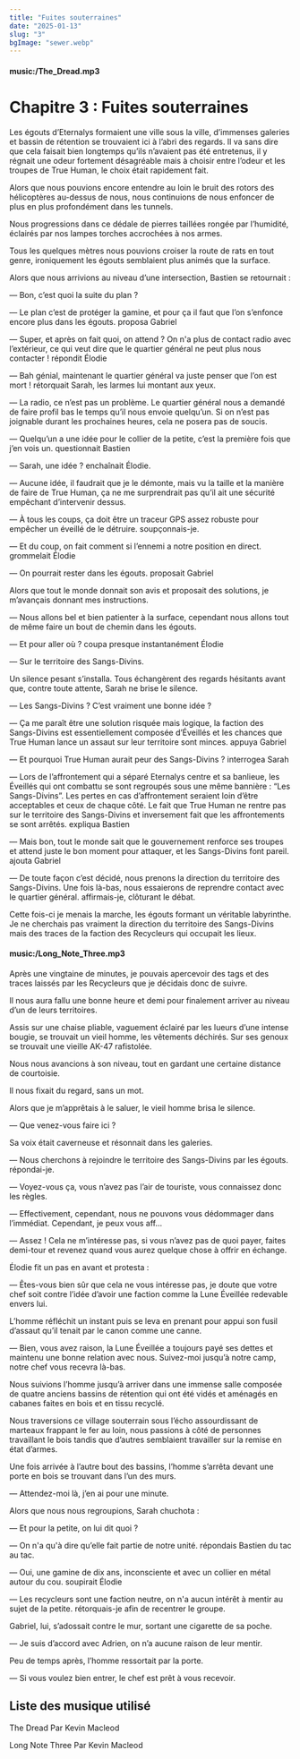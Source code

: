 ```yaml
---
title: "Fuites souterraines"
date: "2025-01-13"
slug: "3"
bgImage: "sewer.webp"
---
```


#### music:/The_Dread.mp3

# Chapitre 3 : Fuites souterraines

Les égouts d’Eternalys formaient une ville sous la ville, d’immenses galeries et bassin de rétention se trouvaient ici à l’abri des regards. Il va sans dire que cela faisait bien longtemps qu’ils n’avaient pas été entretenus, il y régnait une odeur fortement désagréable mais à choisir entre l’odeur et les troupes de True Human, le choix était rapidement fait.
	
Alors que nous pouvions encore entendre au loin le bruit des rotors des hélicoptères au-dessus de nous, nous continuions de nous enfoncer de plus en plus profondément dans les tunnels.

Nous progressions dans ce dédale de pierres taillées rongée par l’humidité, éclairés par nos lampes torches accrochées à nos armes.

Tous les quelques mètres nous pouvions croiser la route de rats en tout genre, ironiquement les égouts semblaient plus animés que la surface.

Alors que nous arrivions au niveau d’une intersection, Bastien se retournait :

— Bon, c’est quoi la suite du plan ?

— Le plan c’est de protéger la gamine, et pour ça il faut que l’on s’enfonce encore plus dans les égouts. proposa Gabriel

— Super, et après on fait quoi, on attend ? On n'a plus de contact radio avec l’extérieur, ce qui veut dire que le quartier général ne peut plus nous contacter ! répondit Élodie

— Bah génial, maintenant le quartier général va juste penser que l’on est mort ! rétorquait Sarah, les larmes lui montant aux yeux.

— La radio, ce n’est pas un problème. Le quartier général nous a demandé de faire profil bas le temps qu’il nous envoie quelqu’un. Si on n’est pas joignable durant les prochaines heures, cela ne posera pas de soucis.

— Quelqu’un a une idée pour le collier de la petite, c’est la première fois que j’en vois un. questionnait Bastien

— Sarah, une idée ? enchaînait Élodie.

— Aucune idée, il faudrait que je le démonte, mais vu la taille et la manière de faire de True Human, ça ne me surprendrait pas qu’il ait une sécurité empêchant d’intervenir dessus.

— À tous les coups, ça doit être un traceur GPS assez robuste pour empêcher un éveillé de le détruire. soupçonnais-je.

— Et du coup, on fait comment si l’ennemi a notre position en direct. grommelait Élodie

— On pourrait rester dans les égouts. proposait Gabriel

Alors que tout le monde donnait son avis et proposait des solutions, je m’avançais donnant mes instructions.

— Nous allons bel et bien patienter à la surface, cependant nous allons tout de même faire un bout de chemin dans les égouts.

— Et pour aller où ? coupa presque instantanément Élodie

— Sur le territoire des Sangs-Divins.

Un silence pesant s’installa. Tous échangèrent des regards hésitants avant que, contre toute attente, Sarah ne brise le silence.

— Les Sangs-Divins ? C’est vraiment une bonne idée ?

— Ça me paraît être une solution risquée mais logique, la faction des Sangs-Divins est essentiellement composée d’Éveillés et les chances que True Human lance un assaut sur leur territoire sont minces. appuya Gabriel

— Et pourquoi True Human aurait peur des Sangs-Divins ? interrogea Sarah

— Lors de l’affrontement qui a séparé Eternalys centre et sa banlieue, les Éveillés qui ont combattu se sont regroupés sous une même bannière : “Les Sangs-Divins”. Les pertes en cas d’affrontement seraient loin d’être acceptables et ceux de chaque côté. Le fait que True Human ne rentre pas sur le territoire des Sangs-Divins et inversement fait que les affrontements se sont arrêtés. expliqua Bastien

— Mais bon, tout le monde sait que le gouvernement renforce ses troupes et attend juste le bon moment pour attaquer, et les Sangs-Divins font pareil. ajouta Gabriel

— De toute façon c’est décidé, nous prenons la direction du territoire des Sangs-Divins. Une fois là-bas, nous essaierons de reprendre contact avec le quartier général. affirmais-je, clôturant le débat.

Cette fois-ci je menais la marche, les égouts formant un véritable labyrinthe. Je ne cherchais pas vraiment la direction du territoire des Sangs-Divins mais des traces de la faction des Recycleurs qui occupait les lieux.

#### music:/Long_Note_Three.mp3

Après une vingtaine de minutes, je pouvais apercevoir des tags et des traces laissés par les Recycleurs que je décidais donc de suivre.

Il nous aura fallu une bonne heure et demi pour finalement arriver au niveau d’un de leurs territoires.

Assis sur une chaise pliable, vaguement éclairé par les lueurs d’une intense bougie, se trouvait un vieil homme, les vêtements déchirés. Sur ses genoux se trouvait une vieille AK-47 rafistolée.

Nous nous avancions à son niveau, tout en gardant une certaine distance de courtoisie.

Il nous fixait du regard, sans un mot.

Alors que je m’apprêtais à le saluer, le vieil homme brisa le silence.

— Que venez-vous faire ici ?

Sa voix était caverneuse et résonnait dans les galeries.

— Nous cherchons à rejoindre le territoire des Sangs-Divins par les égouts. répondai-je.

— Voyez-vous ça, vous n’avez pas l’air de touriste, vous connaissez donc les règles.

— Effectivement, cependant, nous ne pouvons vous dédommager dans l’immédiat. Cependant, je peux vous aff…

— Assez ! Cela ne m’intéresse pas, si vous n’avez pas de quoi payer, faites demi-tour et revenez quand vous aurez quelque chose à offrir en échange.

Élodie fit un pas en avant et protesta :

— Êtes-vous bien sûr que cela ne vous intéresse pas, je doute que votre chef soit contre l’idée d’avoir une faction comme la Lune Éveillée redevable envers lui.

L’homme réfléchit un instant puis se leva en prenant pour appui son fusil d’assaut qu’il tenait par le canon comme une canne.

— Bien, vous avez raison, la Lune Éveillée a toujours payé ses dettes et maintenu une bonne relation avec nous. Suivez-moi jusqu’à notre camp, notre chef vous recevra là-bas.

Nous suivions l’homme jusqu’à arriver dans une immense salle composée de quatre anciens bassins de rétention qui ont été vidés et aménagés en cabanes faites en bois et en tissu recyclé.

Nous traversions ce village souterrain sous l’écho assourdissant de marteaux frappant le fer au loin, nous passions à côté de personnes travaillant le bois tandis que d’autres semblaient travailler sur la remise en état d’armes.

Une fois arrivée à l’autre bout des bassins, l’homme s’arrêta devant une porte en bois se trouvant dans l’un des murs.

— Attendez-moi là, j’en ai pour une minute.

Alors que nous nous regroupions, Sarah chuchota :

— Et pour la petite, on lui dit quoi ?

— On n'a qu'à dire qu’elle fait partie de notre unité. répondais Bastien du tac au tac.

— Oui, une gamine de dix ans, inconsciente et avec un collier en métal autour du cou. soupirait Élodie

— Les recycleurs sont une faction neutre, on n'a aucun intérêt à mentir au sujet de la petite. rétorquais-je afin de recentrer le groupe.

Gabriel, lui, s’adossait contre le mur, sortant une cigarette de sa poche.

— Je suis d’accord avec Adrien, on n’a aucune raison de leur mentir.

Peu de temps après, l’homme ressortait par la porte.

— Si vous voulez bien entrer, le chef est prêt à vous recevoir.

## Liste des musique utilisé

The Dread Par Kevin Macleod

Long Note Three Par Kevin Macleod